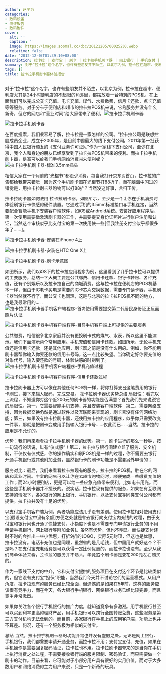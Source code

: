 ```yaml
---
author: 赵宇为
categories:
- 数码设备
- 测评报告
- 数码附件
cover:
  alt: ''
  caption: ''
  image: https://images.soomal.cc/doc/20121205/00025200.webp
  relative: false
date: '2012-12-05T01:39:10+08:00'
description: 拉卡拉 | 支付宝 | 刷卡 | 拉卡拉手机刷卡器 | 网上银行 | 手机支付 | 源自：www.soomal.com | 版权：原创 |  平均/总评分：08.33/25
summary: 对于“拉卡拉”这个名字，也许有些朋友并不陌生，以北京为例，拉卡拉在超市、便利店尤其是24小时便利店的不起眼的角落里，都摆放着一台特别的POS机，在上面我们可以完成各种缴费，充值等工作。而拉卡拉刷卡器是一个配合智能手机实现刷卡式消费的小工具……
tags: []
title: 拉卡拉手机刷卡器体验报告
---
```


对于“拉卡拉”这个名字，也许有些朋友并不陌生，以北京为例，拉卡拉在超市、便利店尤其是24小时便利店的不起眼的角落里，都摆放着一台特别的POS机，在上面我们可以完成公交卡充值、电卡充值、煤气、水费缴费，信用卡还款，点卡充值等等服务。对于分布于便利店和超市的拉卡拉POS机来说，它的服务并没有什么新奇，但它的网店和“营业时间”给大家带来了便利。![拉卡拉手机刷卡器](https://images.soomal.cc/doc/20121205/00025195.webp)




![拉卡拉手机刷卡器](https://images.soomal.cc/doc/20121205/00025196.webp)




在百度搜索，我们很容易了解，拉卡拉是一家怎样的公司。“拉卡拉公司是联想控股成员企业，成立于2005年，是目前中国最大的线下支付公司，2011年第一批获得中国人民银行颁发的《支付业务许可证》。”作为一家线下支付公司，至少在北京，我个人和身边的朋友已经享受到了拉卡拉POS机带来的便利。而拉卡拉手机刷卡器，是否可以给我们手机网络消费带来便利呢？
![拉卡拉手机刷卡器-标准3.5mm插头](https://images.soomal.cc/doc/20121205/00025197.webp)




相信大家在一个月前的“光棍节”都没少消费，每当我打开京东网首页，拉卡拉的广告都给我带来错觉，因为这个手机刷卡器在光棍节打88折了，而在脑海中闪过的错觉是，用拉卡拉刷卡器购物可以打88折？当然没这好事，言归正传。

拉卡拉刷卡器如何使用
拉卡拉刷卡器，如图所示，至少是一个让你在手机消费时体验刷银行卡快感的硬件装置。它通过手机的3.5mm标准接口与手机连接，当然要配合智能手机下安装客户端软件，如iOS或Android系统。安装好应用程序后，第一次使用需要做激活刷卡器的工作，并需要提交身份证照片进行账户注册和认证，当然这个审核似乎比支付宝的第一次使用快一些[但我注册支付宝似乎都很多年了……]。

![拉卡拉手机刷卡器-安装在iPhone 4上](https://images.soomal.cc/doc/20121205/00025198.webp)




![拉卡拉手机刷卡器-安装在HTC One X上](https://images.soomal.cc/doc/20121205/00025199.webp)




![拉卡拉手机刷卡器-刷卡示意图](https://images.soomal.cc/doc/20121205/00025200.webp)




如图所示，我们以iOS下的拉卡拉应用程序为例，这里看到了几乎拉卡拉可以提供的主要服务，总结一下大概主要是公共缴费、信用卡还款、银行卡转账、各种充值，还有个别娱乐以及拉卡拉自己的商城消费。这与拉卡拉在便利店的POS机基本一样，但由于IC电卡买电是需要向IC卡芯片交换数据，需要专门读卡器，手机刷卡器当然就不行了。而公交卡也同理，这是与北京的拉卡拉POS机不同的地方，也是我最常用的……
![拉卡拉手机刷卡器手机客户端程序-首次使用需要提交第二代居民身份证正反面照片认证](https://images.soomal.cc/doc/20121205/00025201.webp)




![拉卡拉手机刷卡器手机客户端程序-目前手机客户端上可提供的主要服务](https://images.soomal.cc/doc/20121205/00025202.webp)




公共缴费，相信很多北京家庭并没有更换刷卡式的煤气、水表，所以这里不能演示。我们下面演示两个常用应用。手机充值和信用卡还款。如图所示，无论手机充值还是信用卡还款，还是其他应用，刷卡器之前是没有什么用的。例如，你不能用刷卡器帮你输入你要还款的信用卡号码，这一点比较失望。当你确定好你要充值的对象代号，输入要还款的号码，体验快感的时刻到了。
![拉卡拉手机刷卡器手机客户端程序-手机充值过程](https://images.soomal.cc/doc/20121205/00025203.webp)




![拉卡拉手机刷卡器手机客户端程序-信用卡还款过程](https://images.soomal.cc/doc/20121205/00025204.webp)




拉卡拉刷卡器上方可以像在其他任何POS机一样，将你打算支出这笔费用的银行卡刷过，接下来输入密码，完成交易。
拉卡拉刷卡器优劣势总结
局限性：看完以上流程，不知道你对这个近200元的刷卡器的功能是否满意？首先我们先来说说它的局限性。第一，它需要智能手机支持，并且安装客户端软件；第二，需要网络支持，因为数据交换仍然是通过软件以及互联网来实现的，刷卡器没有任何网络功能；第三，如果没有拉卡拉刷卡器，还使用拉卡拉的应用程序，似乎你只需要改变一件事，那就是把刷卡变成用手指输入银行卡号……仅此而已……当然，拉卡拉的应用是不允许的。

优势：我们再来看看拉卡拉手机刷卡器的优势。第一，刷卡进行的那么一秒钟，按一句流行的话说，叫有“仪式感”！第二，拉卡拉与银行间建立好了服务、安全机制，不仅仅有仪式感，你的操作确实和刷POS机是一样的过程，你不需要去银行开通手机银行或其他附加业务，显然银行卡的刷卡功能是不需要另外申请的；

服务对比：最后，我们来看看拉卡拉现有的服务。拉卡拉的POS机，胜在它的网店和营业时间。丰富的网店可以让你在去超市购物同时，顺便完成一些缴费充值的工作；而24小时便利店，更是可以给一些应急充值带来便利，比如电卡用光。而这些是手机刷卡器并不擅长的。说实话，拉卡拉现有提供的服务，如果在有互联网支持的情况下，各家银行的网上银行、手机银行，以及支付宝等同类支付公司都有提供。拉卡拉并没有十足的优势。

以支付宝手机客户端为例，两者功能应该几乎没有差别。使用拉卡拉相对使用支付宝[假设支付宝中没有余额]方便之处就是省去银行向支付宝内充钱的过程，由于支付宝和银行间也开通了快捷支付，小额度下也是不需要专门申请银行业务的[不用申请手机银行、网上银行等附加业务]。虽然有优势，但也不明显。而快捷支付还时不时的会推出一些小优惠，打折9折的LOGO，实际5元封顶，但这也是优惠，拉卡拉没有。电话卡充值也是同理，虽然省的是几毛钱，但中国用户就好这个？不是吗？在支付宝充电话费是可以获得一定比例优惠的，而拉卡拉也没有。至少从我们简单体验来看，拉卡拉的服务并不诱人，毕竟这个刷卡器是要花200元左右购买的。

作为一家线下支付的中介，它和支付宝提供的服务项目在支付这个环节是比较类似的，但它没有支付宝“担保”职能，当然我们今天并不讨论它们的运营模式。从用户角度，拉卡拉现有的服务已经比较全面，但遗憾的是如果在5年前，这样的服务应该很有竞争力，而在今天，各大银行手机银行、网络银行业务已经比较完善，而且竞争非常激烈。

如果你关注各个银行手机银行的推广力度，就知道竞争有多激烈。用手机银行甚至可以买到利率更高的理财产品，用手机银行可以跨行全国转账免费，这些服务是第三方支付机构无法做到的。而目前，各家银行在手机上的应用客户端，功能上也并不算差。何况，还有一个服务极为相似的支付宝。

总结
当然，拉卡拉手机刷卡器的功能介绍也并没有虚假之处。无论是网上银行、手机银行，我们都需要申请开通业务，而拉卡拉不用；支付宝支付、充值，如果在手机操作是需要回复密码验证，拉卡拉也不用。拉卡拉刷卡器带来的是当你在手机上执行消费之处过程，不需要接收银行端的服务限制、密码验证，而只需要做一个刷卡的动作。目前来看，它可能对于小部分用户具有很好的实用价值，而对于大多数用户和网络消费的主力用户来说，只是一个新奇的玩具。